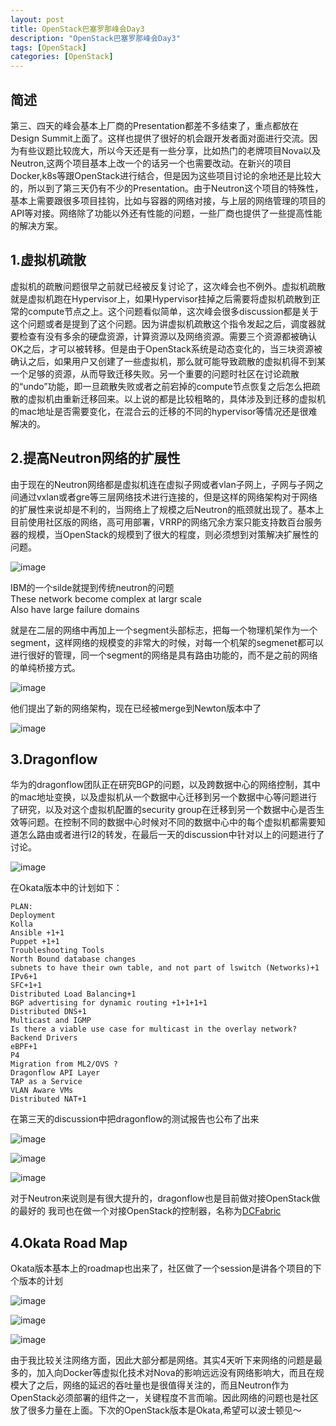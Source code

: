 ```yaml
---
layout: post
title: OpenStack巴塞罗那峰会Day3
description: "OpenStack巴塞罗那峰会Day3"
tags: [OpenStack]
categories: [OpenStack]
---
```


##  简述

第三、四天的峰会基本上厂商的Presentation都差不多结束了，重点都放在Design Summit上面了。这样也提供了很好的机会跟开发者面对面进行交流。因为有些议题比较庞大，所以今天还是有一些分享，比如热门的老牌项目Nova以及Neutron,这两个项目基本上改一个的话另一个也需要改动。在新兴的项目Docker,k8s等跟OpenStack进行结合，但是因为这些项目讨论的余地还是比较大的，所以到了第三天仍有不少的Presentation。由于Neutron这个项目的特殊性，基本上需要跟很多项目挂钩，比如与容器的网络对接，与上层的网络管理的项目的API等对接。网络除了功能以外还有性能的问题，一些厂商也提供了一些提高性能的解决方案。

##  1.虚拟机疏散

虚拟机的疏散问题很早之前就已经被反复讨论了，这次峰会也不例外。虚拟机疏散就是虚拟机跑在Hypervisor上，如果Hypervisor挂掉之后需要将虚拟机疏散到正常的compute节点之上。这个问题看似简单，这次峰会很多discussion都是关于这个问题或者是提到了这个问题。因为讲虚拟机疏散这个指令发起之后，调度器就要检查有没有多余的硬盘资源，计算资源以及网络资源。需要三个资源都被确认OK之后，才可以被转移。但是由于OpenStack系统是动态变化的，当三块资源被确认之后，如果用户又创建了一些虚拟机，那么就可能导致疏散的虚拟机得不到某一个足够的资源，从而导致迁移失败。另一个重要的问题时社区在讨论疏散的“undo”功能，即一旦疏散失败或者之前宕掉的compute节点恢复之后怎么把疏散的虚拟机由重新迁移回来。以上说的都是比较粗略的，具体涉及到迁移的虚拟机的mac地址是否需要变化，在混合云的迁移的不同的hypervisor等情况还是很难解决的。




##  2.提高Neutron网络的扩展性

由于现在的Neutron网络都是虚拟机连在虚拟子网或者vlan子网上，子网与子网之间通过vxlan或者gre等三层网络技术进行连接的，但是这样的网络架构对于网络的扩展性来说却是不利的，当网络上了规模之后Neutron的瓶颈就出现了。基本上目前使用社区版的网络，高可用部署，VRRP的网络冗余方案只能支持数百台服务器的规模，当OpenStack的规模到了很大的程度，则必须想到对策解决扩展性的问题。  

![image](/images/openstack-barcelona-summit-3/1.jpg)  

IBM的一个silde就提到传统neutron的问题  
These network become complex at largr scale  
Also have large failure domains  

就是在二层的网络中再加上一个segment头部标志，把每一个物理机架作为一个segment，这样网络的规模变的非常大的时候，对每一个机架的segmenet都可以进行很好的管理，同一个segment的网络是具有路由功能的，而不是之前的网络的单纯桥接方式。    

![image](/images/openstack-barcelona-summit-3/2.jpg)

他们提出了新的网络架构，现在已经被merge到Newton版本中了  

![image](/images/openstack-barcelona-summit-3/3.jpg)

##   3.Dragonflow

华为的dragonflow团队正在研究BGP的问题，以及跨数据中心的网络控制，其中的mac地址变换，以及虚拟机从一个数据中心迁移到另一个数据中心等问题进行了研究，以及对这个虚拟机配置的security group在迁移到另一个数据中心是否生效等问题。在控制不同的数据中心时候对不同的数据中心中的每个虚拟机都需要知道怎么路由或者进行l2的转发，在最后一天的discussion中针对以上的问题进行了讨论。  

![image](/images/openstack-barcelona-summit-3/4.jpg)

在Okata版本中的计划如下：  

```
PLAN:
Deployment
Kolla
Ansible +1+1
Puppet +1+1
Troubleshooting Tools
North Bound database changes
subnets to have their own table, and not part of lswitch (Networks)+1
IPv6+1
SFC+1+1
Distributed Load Balancing+1
BGP advertising for dynamic routing +1+1+1+1
Distributed DNS+1
Multicast and IGMP
Is there a viable use case for multicast in the overlay network?
Backend Drivers
eBPF+1
P4
Migration from ML2/OVS ?
Dragonflow API Layer 
TAP as a Service
VLAN Aware VMs
Distributed NAT+1
```
在第三天的discussion中把dragonflow的测试报告也公布了出来    

![image](/images/openstack-barcelona-summit-3/8.jpg)

![image](/images/openstack-barcelona-summit-3/9.jpg)

![image](/images/openstack-barcelona-summit-3/10.jpg)

对于Neutron来说则是有很大提升的，dragonflow也是目前做对接OpenStack做的最好的
我司也在做一个对接OpenStack的控制器，名称为[DCFabric](http://launchpad.net/dcfabric "DCFabric")  

##    4.Okata Road Map

Okata版本基本上的roadmap也出来了，社区做了一个session是讲各个项目的下个版本的计划  

![image](/images/openstack-barcelona-summit-3/5.jpg)  

![image](/images/openstack-barcelona-summit-3/6.jpg)  

![image](/images/openstack-barcelona-summit-3/7.jpg)  

由于我比较关注网络方面，因此大部分都是网络。其实4天听下来网络的问题是最多的，加入向Docker等虚拟化技术对Nova的影响远远没有网络影响大，而且在规模大了之后，网络的延迟的吞吐量也是很值得关注的，而且Neutron作为OpenStack必须部署的组件之一，关键程度不言而喻。因此网络的问题也是社区放了很多力量在上面。下次的OpenStack版本是Okata,希望可以波士顿见～